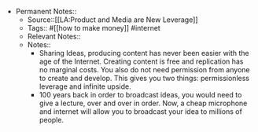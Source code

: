 - Permanent Notes::
    - Source::[[LA:Product and Media are New Leverage]]
    - Tags:: #[[how to make money]] #internet
    - Relevant Notes::
    - Notes::
        - Sharing Ideas, producing content has never been easier with the age of the Internet. Creating content is free and replication has no marginal costs. You also do not need permission from anyone to create and develop. This gives you two things: permissionless leverage and infinite upside. 
        - 100 years back in order to broadcast ideas, you would need to give a lecture, over and over in order. Now, a cheap microphone and internet will allow you to broadcast your idea to millions of people.  
